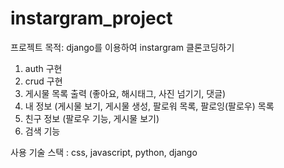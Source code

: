 # instargram_project

프로젝트 목적: django를 이용하여 instargram 클론코딩하기

1. auth 구현
2. crud 구현
3. 게시물 목록 출력 (좋아요, 해시태그, 사진 넘기기, 댓글)
4. 내 정보 (게시물 보기, 게시물 생성, 팔로워 목록, 팔로잉(팔로우) 목록
5. 친구 정보 (팔로우 기능, 게시물 보기)
6. 검색 기능

사용 기술 스택 : css, javascript, python, django

